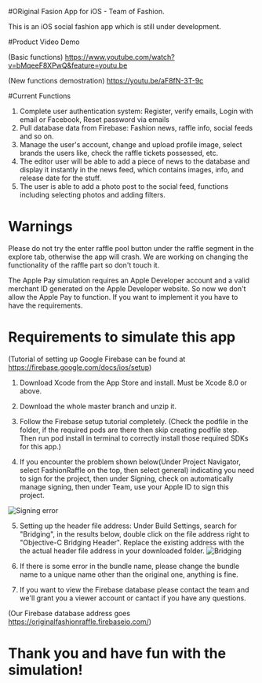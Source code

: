 #ORiginal Fasion App for iOS - Team of Fashion.

This is an iOS social fashion app which is still under development. 

#Product Video Demo 

(Basic functions)
https://www.youtube.com/watch?v=bMqeeF8XPwQ&feature=youtu.be

(New functions demostration)
https://youtu.be/aF8fN-3T-9c

#Current Functions

1. Complete user authentication system: Register, verify emails, Login with email or Facebook, Reset password via emails
2. Pull database data from Firebase: Fashion news, raffle info, social feeds and so on.
3. Manage the user's account, change and upload profile image, select brands the users like, check the raffle tickets possessed, etc.
4. The editor user will be able to add a piece of news to the database and display it instantly in the news feed, which contains images, info, and release date for the stuff.
5. The user is able to add a photo post to the social feed, functions including selecting photos and adding filters.

# Warnings
Please do not try the enter raffle pool button under the raffle segment in the explore tab, otherwise the app will crash. We are working on changing the functionality of the raffle part so don't touch it.


The Apple Pay simulation requires an Apple Developer account and a valid merchant ID generated on the Apple Developer website. So now we don't allow the Apple Pay to function. If you want to implement it you have to have the requirements.

# Requirements to simulate this app
(Tutorial of setting up Google Firebase can be found at https://firebase.google.com/docs/ios/setup)
1. Download Xcode from the App Store and install. Must be Xcode 8.0 or above.
2. Download the whole master branch and unzip it.
3. Follow the Firebase setup tutorial completely. 
(Check the podfile in the folder, if the required pods are there then skip creating podfile step. Then run pod install in terminal to correctly install those required SDKs for this app.)

4. If you encounter the problem shown below(Under Project Navigator, select FashionRaffle on the top, then select general) indicating you need to sign for the project, then under Signing, check on automatically manage signing, then under Team, use your Apple ID to sign this project.

![Signing error](https://github.com/onespark123/ORiginal-Fashion-Raffle/blob/master/ScreenShots/Signin%20Error.jpg)

5. Setting up the header file address: Under Build Settings, search for "Bridging", in the results below, double click on the file address right to "Objective-C Bridging Header". Replace the existing address with the the actual header file address in your downloaded folder.
![Bridging](https://github.com/onespark123/ORiginal-Fashion-Raffle/blob/master/ScreenShots/Bridging.jpg)

6. If there is some error in the bundle name, please change the bundle name to a unique name other than the original one, anything is fine. 
7. If you want to view the Firebase database please contact the team and we'll grant you a viewer account or cantact if you have any questions.

(Our Firebase database address goes https://originalfashionraffle.firebaseio.com/)

# Thank you and have fun with the simulation!
